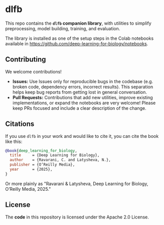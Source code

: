# dlfb

This repo contains the **`dlfb` companion library**, with utilities to simplify preprocessing, model building, training, and evaluation.

The library is installed as one of the setup steps in the Colab notebooks available in https://github.com/deep-learning-for-biology/notebooks.

## Contributing

We welcome contributions!

- **Issues:** Use Issues only for reproducible bugs in the codebase (e.g. broken code, dependency errors, incorrect results). This separation helps keep bug reports from getting lost in general conversation.
- **Pull Requests:** Contributions that add new utilities, improve existing implementations, or expand the notebooks are very welcome! Please keep PRs focused and include a clear description of the change.

## Citations

If you use `dlfb` in your work and would like to cite it, you can cite the book like this:

```bibtex
@book{deep_learning_for_biology,
  title     = {Deep Learning for Biology},
  author    = {Ravarani, C. and Latysheva, N.},
  publisher = {O’Reilly Media},
  year      = {2025},
}
```

Or more plainly as "Ravarani & Latysheva, Deep Learning for Biology, O’Reilly Media, 2025."

## License

The **code** in this repository is licensed under the Apache 2.0 License.
